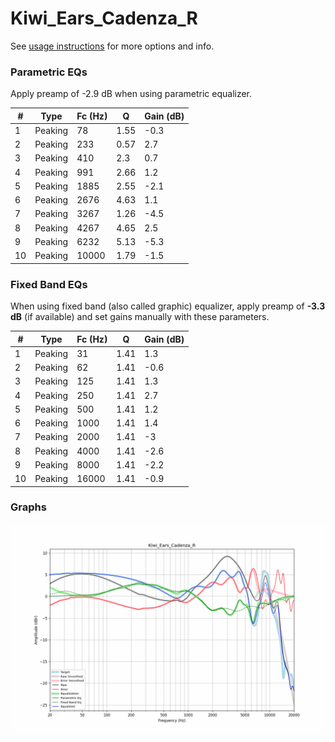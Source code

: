 # Kiwi_Ears_Cadenza_R
See [usage instructions](https://github.com/jaakkopasanen/AutoEq#usage) for more options and info.

### Parametric EQs
Apply preamp of -2.9 dB when using parametric equalizer.

|   # | Type    |   Fc (Hz) |    Q |   Gain (dB) |
|-----|---------|-----------|------|-------------|
|   1 | Peaking |        78 | 1.55 |        -0.3 |
|   2 | Peaking |       233 | 0.57 |         2.7 |
|   3 | Peaking |       410 | 2.3  |         0.7 |
|   4 | Peaking |       991 | 2.66 |         1.2 |
|   5 | Peaking |      1885 | 2.55 |        -2.1 |
|   6 | Peaking |      2676 | 4.63 |         1.1 |
|   7 | Peaking |      3267 | 1.26 |        -4.5 |
|   8 | Peaking |      4267 | 4.65 |         2.5 |
|   9 | Peaking |      6232 | 5.13 |        -5.3 |
|  10 | Peaking |     10000 | 1.79 |        -1.5 |

### Fixed Band EQs
When using fixed band (also called graphic) equalizer, apply preamp of **-3.3 dB** (if available) and set gains manually with these parameters.

|   # | Type    |   Fc (Hz) |    Q |   Gain (dB) |
|-----|---------|-----------|------|-------------|
|   1 | Peaking |        31 | 1.41 |         1.3 |
|   2 | Peaking |        62 | 1.41 |        -0.6 |
|   3 | Peaking |       125 | 1.41 |         1.3 |
|   4 | Peaking |       250 | 1.41 |         2.7 |
|   5 | Peaking |       500 | 1.41 |         1.2 |
|   6 | Peaking |      1000 | 1.41 |         1.4 |
|   7 | Peaking |      2000 | 1.41 |        -3   |
|   8 | Peaking |      4000 | 1.41 |        -2.6 |
|   9 | Peaking |      8000 | 1.41 |        -2.2 |
|  10 | Peaking |     16000 | 1.41 |        -0.9 |

### Graphs
![](./Kiwi_Ears_Cadenza_R.png)
